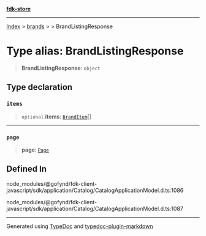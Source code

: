 [**fdk-store**](../../../README.md)
***

[Index](../../../API.md) > [brands](../../README.md) > [<internal>](../README.md) > BrandListingResponse

# Type alias: BrandListingResponse

> **BrandListingResponse**: `object`

## Type declaration

### `items`

> `optional` **items**: [`BrandItem`](type-alias.BrandItem.md)[]

***

### `page`

> **page**: [`Page`](type-alias.Page.md)

## Defined In

node\_modules/@gofynd/fdk-client-javascript/sdk/application/Catalog/CatalogApplicationModel.d.ts:1086

node\_modules/@gofynd/fdk-client-javascript/sdk/application/Catalog/CatalogApplicationModel.d.ts:1087

***
Generated using [TypeDoc](https://typedoc.org/) and [typedoc-plugin-markdown](https://www.npmjs.com/package/typedoc-plugin-markdown)
